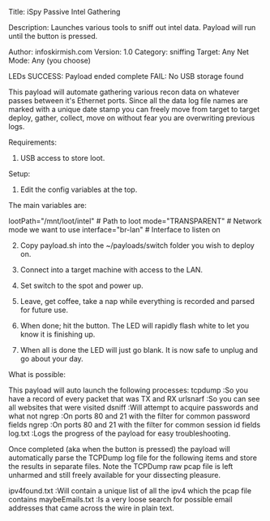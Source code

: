 Title:			iSpy Passive Intel Gathering

Description:		Launches various tools to sniff out intel data. 
			Payload will run until the button is pressed. 

Author: 		infoskirmish.com
Version:		1.0
Category:		sniffing
Target: 		Any
Net Mode:		Any (you choose)

LEDs
SUCCESS:		Payload ended complete
FAIL:			No USB storage found

This payload will automate gathering various recon data on whatever passes between it's Ethernet ports. Since all the data log file names are marked with a unique date stamp you can freely move from target to target deploy, gather, collect, move on without fear you are overwriting previous logs. 

Requirements:
1) USB access to store loot.

Setup:

1) Edit the config variables at the top.

The main variables are:

lootPath="/mnt/loot/intel"	# Path to loot
mode="TRANSPARENT"		# Network mode we want to use
interface="br-lan"		# Interface to listen on

2) Copy payload.sh into the ~/payloads/switch<n> folder you wish to deploy on.

3) Connect into a target machine with access to the LAN.

4) Set switch to the <n> spot and power up.

5) Leave, get coffee, take a nap while everything is recorded and parsed for future use.

6) When done; hit the button. The LED will rapidly flash white to let you know it is finishing up.

7) When all is done the LED will just go blank. It is now safe to unplug and go about your day.

What is possible:

This payload will auto launch the following processes:
tcpdump 	:So you have a record of every packet that was TX and RX
urlsnarf	:So you can see all websites that were visited
dsniff		:Will attempt to acquire passwords and what not
ngrep		:On ports 80 and 21 with the filter for common password fields
ngrep		:On ports 80 and 21 with the filter for common session id fields
log.txt		:Logs the progress of the payload for easy troubleshooting. 

Once completed (aka when the button is pressed) the payload will automatically parse the TCPDump log file for the following items and store the results in separate files. Note the TCPDump raw pcap file is left unharmed and still freely available for your dissecting pleasure. 

ipv4found.txt 	:Will contain a unique list of all the ipv4 which the pcap file contains 
maybeEmails.txt :Is a very loose search for possible email addresses that came across the wire in plain text.

